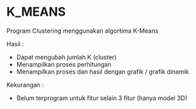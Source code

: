 # K_MEANS

Program Clustering menggunakan algortima K-Means

Hasil :
- Dapat mengubah jumlah K (cluster)
- Menampilkan proses perhitungan
- Menampilkan proses dan hasil dengan grafik / grafik dinamik

Kekurangan :
- Belum terprogram untuk fitur selain 3 fitur (hanya model 3D)
